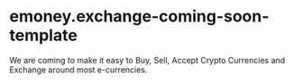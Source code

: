 # emoney.exchange-coming-soon-template
We are coming to make it easy to Buy, Sell, Accept Crypto Currencies and Exchange around most e-currencies.
